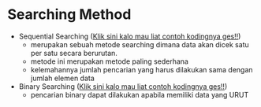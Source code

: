 # Searching Method
+ Sequential Searching ([Klik sini kalo mau liat contoh kodingnya ges!!](https://github.com/GoTadashi/ASD/blob/main/Searching-Method/Sequential-Searching.c))
  - merupakan sebuah metode searching dimana data akan dicek satu per satu secara berurutan.
  - metode ini merupakan metode paling sederhana
  - kelemahannya jumlah pencarian yang harus dilakukan sama dengan jumlah elemen data
+ Binary Searching ([Klik sini kalo mau liat contoh kodingnya ges!!](https://github.com/GoTadashi/ASD/blob/main/Searching-Method/Binary-Searching.c))
  - pencarian binary dapat dilakukan apabila memiliki data yang URUT
